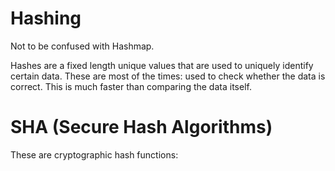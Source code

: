 # Hashing
Not to be confused with Hashmap.

Hashes are a fixed length unique values that are used to uniquely identify certain data. These are most of the times: used to check whether the data is correct. This is much faster than comparing the data itself.

# SHA (Secure Hash Algorithms)
These are cryptographic hash functions: